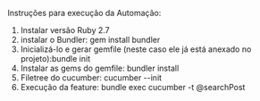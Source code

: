 Instruções para execução da Automação:

1) Instalar versão Ruby 2.7
2) instalar o Bundler: gem install bundler
3) Inicializá-lo e gerar gemfile (neste caso ele já está anexado no projeto):bundle init
4) Instalar as gems do gemfile: bundler install 
5) Filetree do cucumber: cucumber --init
6) Execução da feature: bundle exec cucumber -t @searchPost

